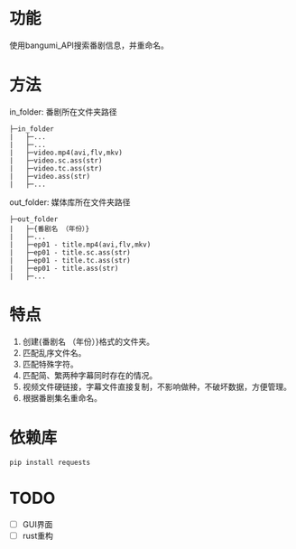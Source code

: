 # 功能

使用bangumi_API搜索番剧信息，并重命名。

# 方法

in_folder:  番剧所在文件夹路径
```
├─in_folder  
|   ├─...  
|   ├─...  
|   ├─video.mp4(avi,flv,mkv)   
|   ├─video.sc.ass(str)
|   ├─video.tc.ass(str)
|   ├─video.ass(str)
|   ├─...
```
out_folder: 媒体库所在文件夹路径
```
├─out_folder    
|   ├─{番剧名 （年份）}  
|   ├─...  
|   ├─ep01 - title.mp4(avi,flv,mkv)     
|   ├─ep01 - title.sc.ass(str)
|   ├─ep01 - title.tc.ass(str) 
|   ├─ep01 - title.ass(str)
|   ├─...
```

# 特点

1. 创建{番剧名 （年份）}格式的文件夹。
2. 匹配乱序文件名。
3. 匹配特殊字符。
4. 匹配简、繁两种字幕同时存在的情况。
5. 视频文件硬链接，字幕文件直接复制，不影响做种，不破坏数据，方便管理。
6. 根据番剧集名重命名。

# 依赖库

```
pip install requests
```

# TODO

- [ ] GUI界面
- [ ] rust重构